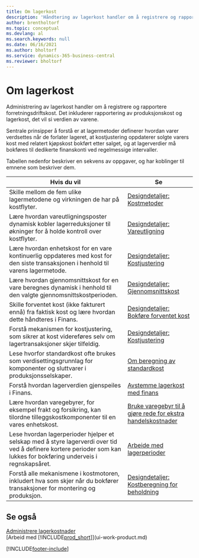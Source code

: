 ```yaml
---
title: Om lagerkost
description: 'Håndtering av lagerkost handler om å registrere og rapportere kostnader for forretningskostnader, inkludert rapportering av produksjonskost og lagerkost.'
author: brentholtorf
ms.topic: conceptual
ms.devlang: al
ms.search.keywords: null
ms.date: 06/16/2021
ms.author: bholtorf
ms.service: dynamics-365-business-central
ms.reviewer: bholtorf
---
```

# Om lagerkost
Administrering av lagerkost handler om å registrere og rapportere forretningsdriftskost. Det inkluderer rapportering av produksjonskost og lagerkost, det vil si verdien av varene.  

 Sentrale prinsipper å forstå er at lagermetoder definerer hvordan varer verdsettes når de forlater lageret, at kostjustering oppdaterer solgte varers kost med relatert kjøpskost bokført etter salget, og at lagerverdier må bokføres til dedikerte finanskonti ved regelmessige intervaller.  

 Tabellen nedenfor beskriver en sekvens av oppgaver, og har koblinger til emnene som beskriver dem.   

|**Hvis du vil**|**Se**|  
|------------|-------------|  
|Skille mellom de fem ulike lagermetodene og virkningen de har på kostflyter.|[Designdetaljer: Kostmetoder](design-details-costing-methods.md)|  
|Lære hvordan vareutligningsposter dynamisk kobler lagerreduksjoner til økninger for å holde kontroll over kostflyter.|[Designdetaljer: Vareutligning](design-details-item-application.md)|  
|Lære hvordan enhetskost for en vare kontinuerlig oppdateres med kost for den siste transaksjonen i henhold til varens lagermetode.|[Designdetaljer: Kostjustering](design-details-cost-adjustment.md)|  
|Lære hvordan gjennomsnittskost for en vare beregnes dynamisk i henhold til den valgte gjennomsnittskostperioden.|[Designdetaljer: Gjennomsnittskost](design-details-average-cost.md)|  
|Skille forventet kost (ikke fakturert ennå) fra faktisk kost og lære hvordan dette håndteres i Finans.|[Designdetaljer: Bokføre forventet kost](design-details-expected-cost-posting.md)|  
|Forstå mekanismen for kostjustering, som sikrer at kost videreføres selv om lagertransaksjoner skjer tilfeldig.|[Designdetaljer: Kostjustering](design-details-cost-adjustment.md)|  
|Lese hvorfor standardkost ofte brukes som verdisettingsgrunnlag for komponenter og sluttvarer i produksjonsselskaper.|[Om beregning av standardkost](finance-about-calculating-standard-cost.md)|  
|Forstå hvordan lagerverdien gjenspeiles i Finans.|[Avstemme lagerkost med finans](finance-how-to-post-inventory-costs-to-the-general-ledger.md)|  
|Lære hvordan varegebyrer, for eksempel frakt og forsikring, kan tilordne tilleggskostkomponenter til en vares enhetskost.|[Bruke varegebyr til å gjøre rede for ekstra handelskostnader](payables-how-assign-item-charges.md)|  
|Lese hvordan lagerperioder hjelper et selskap med å styre lagerverdi over tid ved å definere kortere perioder som kan lukkes for bokføring underveis i regnskapsåret.|[Arbeide med lagerperioder](finance-how-to-work-with-inventory-periods.md)|  
|Forstå alle mekanismene i kostmotoren, inkludert hva som skjer når du bokfører transaksjoner for montering og produksjon.|[Designdetaljer: Kostberegning for beholdning](design-details-inventory-costing.md)|  

## Se også
[Administrere lagerkostnader](finance-manage-inventory-costs.md)    
[Arbeid med [!INCLUDE[prod_short](includes/prod_short.md)]](ui-work-product.md)


[!INCLUDE[footer-include](includes/footer-banner.md)]